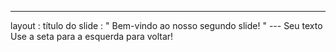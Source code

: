---
layout : título do slide
: " Bem-vindo ao nosso segundo slide! " 
--- Seu texto Use a seta para a esquerda para voltar!
